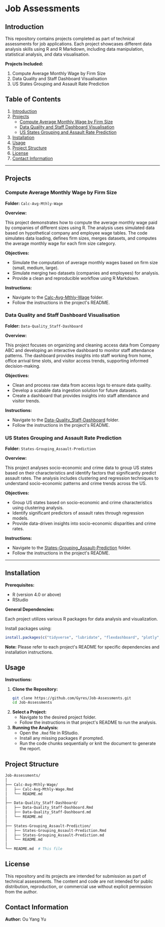 # Job Assessments

## Introduction
This repository contains projects completed as part of technical assessments for job applications. Each project showcases different data analysis skills using R and R Markdown, including data manipulation, statistical analysis, and data visualisation.

**Projects Included:**
1. Compute Average Monthly Wage by Firm Size
2. Data Quality and Staff Dashboard Visualisation
3. US States Grouping and Assault Rate Prediction

## Table of Contents
1. [Introduction](#introduction)
2. [Projects](#projects)
    - [Compute Average Monthly Wage by Firm Size](#compute-average-monthly-wage-by-firm-size)
    - [Data Quality and Staff Dashboard Visualisation](#data-quality-and-staff-dashboard-visualisation)
    - [US States Grouping and Assault Rate Prediction](#us-states-grouping-and-assault-rate-prediction)
4. [Installation](#installation)
5. [Usage](#usage)
6. [Project Structure](#project-structure)
7. [License](#license)
8. [Contact Information](#contact-information)

---

## Projects
### Compute Average Monthly Wage by Firm Size
**Folder:** `Calc-Avg-Mthly-Wage`

**Overview:**

This project demonstrates how to compute the average monthly wage paid by companies of different sizes using R. The analysis uses simulated data based on hypothetical company and employee wage tables. The code simulates data loading, defines firm sizes, merges datasets, and computes the average monthly wage for each firm size category.

**Objectives:**
- Simulate the computation of average monthly wages based on firm size (small, medium, large).
- Simulate merging two datasets (companies and employees) for analysis.
- Provide a clean and reproducible workflow using R Markdown.

**Instructions:**
- Navigate to the [Calc-Avg-Mthly-Wage](Calc-Avg-Mthly-Wage) folder.
- Follow the instructions in the project's README.

### Data Quality and Staff Dashboard Visualisation
**Folder:** `Data-Quality_Staff-Dashboard`

**Overview:**

This project focuses on organizing and cleaning access data from Company ABC and developing an interactive dashboard to monitor staff attendance patterns. The dashboard provides insights into staff working from home, office arrival time slots, and visitor access trends, supporting informed decision-making.

**Objectives:**
- Clean and process raw data from access logs to ensure data quality.
- Develop a scalable data ingestion solution for future datasets.
- Create a dashboard that provides insights into staff attendance and visitor trends.

**Instructions:**
- Navigate to the [Data-Quality_Staff-Dashboard](Data-Quality_Staff-Dashboard) folder.
- Follow the instructions in the project's README.

### US States Grouping and Assault Rate Prediction
**Folder:** `States-Grouping_Assault-Prediction`

**Overview:**

This project analyses socio-economic and crime data to group US states based on their characteristics and identify factors that significantly predict assault rates. The analysis includes clustering and regression techniques to understand socio-economic patterns and crime trends across the US.

**Objectives:**
- Group US states based on socio-economic and crime characteristics using clustering analysis.
- Identify significant predictors of assault rates through regression models.
- Provide data-driven insights into socio-economic disparities and crime rates.

**Instructions:**
- Navigate to the [States-Grouping_Assault-Prediction](States-Grouping_Assault-Prediction) folder.
- Follow the instructions in the project's README.

---

## Installation
**Prerequisites:**
- R (version 4.0 or above)
- RStudio

**General Dependencies:**

Each project utilizes various R packages for data analysis and visualization.

Install packages using:
```r
install.packages(c("tidyverse", "lubridate", "flexdashboard", "plotly", "cluster", "factoextra", "broom", "car", "ggcorrplot", "usmap"))
```

**Note:** Please refer to each project's README for specific dependencies and installation instructions.

## Usage
**Instructions:**
1. **Clone the Repository:**
    ```bash
    git clone https://github.com/Gyres/Job-Assessments.git
    cd Job-Assessments
    ```
2. **Select a Project:**
    - Navigate to the desired project folder.
    - Follow the instructions in that project's README to run the analysis.
4. **Running the Analysis:**
    - Open the `.Rmd` file in RStudio.
    - Install any missing packages if prompted.
    - Run the code chunks sequentially or knit the document to generate the report.

## Project Structure

```bash
Job-Assessments/
│
├── Calc-Avg-Mthly-Wage/
│   ├── Calc-Avg-Mthly-Wage.Rmd
│   └── README.md
│
├── Data-Quality_Staff-Dashboard/
│   ├── Data-Quality_Staff-Dashboard.Rmd
│   ├── Data-Quality_Staff-Dashboard.md
│   └── README.md
│
├── States-Grouping_Assault-Prediction/
│   ├── States-Grouping_Assault-Prediction.Rmd
│   ├── States-Grouping_Assault-Prediction.md
│   └── README.md
│
└── README.md  # This file
```

## License
This repository and its projects are intended for submission as part of technical assessments. The content and code are not intended for public distribution, reproduction, or commercial use without explicit permission from the author.

## Contact Information
**Author:** Ou Yang Yu
